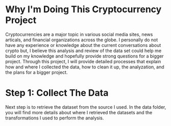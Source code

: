 # Why I'm Doing This Cryptocurrency Project
Cryptocurrencies are a major topic in various social media sites, news articals, and financial organizations across the globe. I personally do not have any experience or knowledge about the current conversations about crypto but, I believe this analysis and review of the data set could help me build on my knowledge and hopefully provide strong questions for a bigger project. Through this project, I will provide detailed processes that explain how and where I collected the data, how to clean it up, the analyzation, and the plans for a bigger project.

# Step 1: Collect The Data
Next step is to retrieve the dataset from the source I used. In the data folder, you will find more details about where I retrieved the datasets and the transformations I used to perform the analysis. 
